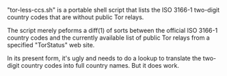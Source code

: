 "tor-less-ccs.sh" is a portable shell script that lists the ISO 3166-1 two-digit country codes that are without public Tor relays.

The script merely peforms a diff(1) of sorts between the official ISO 3166-1 country codes and the currently available list of public Tor relays from a specified "TorStatus" web site.

In its present form, it's ugly and needs to do a lookup to translate the two-digit country codes into full country names. But it does work.
